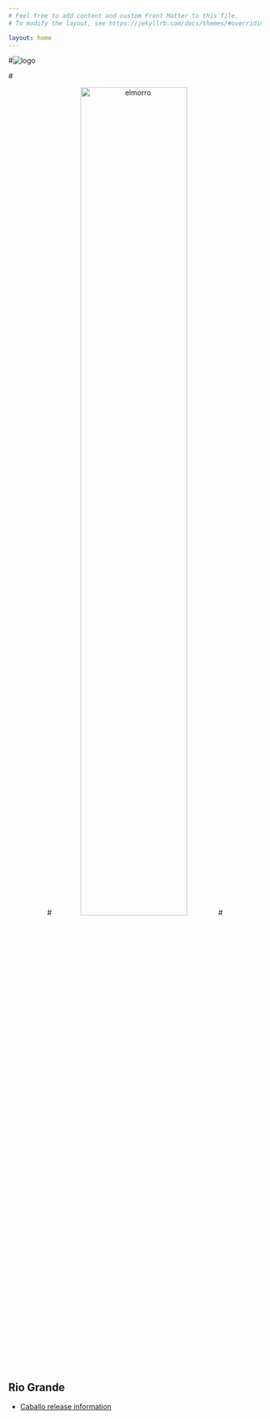 ```yaml
---
# Feel free to add content and custom Front Matter to this file.
# To modify the layout, see https://jekyllrb.com/docs/themes/#overriding-theme-defaults

layout: home
---
```


#![logo](logo.png)

#<center>
#<img src="images/elmorro.jpeg" alt="elmorro" width="65%"/> 
#</center>
#
## Rio Grande

- [Caballo release information](caballo.html) 
